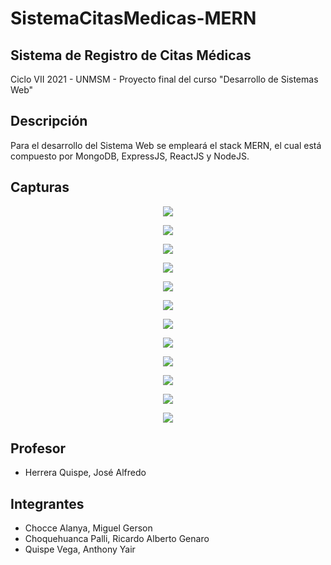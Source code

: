 # SistemaCitasMedicas-MERN
## **Sistema de Registro de Citas Médicas**

Ciclo VII 2021 - UNMSM - Proyecto final del curso "Desarrollo de Sistemas Web"

## Descripción
Para el desarrollo del Sistema Web se empleará el stack MERN, el cual está compuesto por MongoDB, ExpressJS, ReactJS y NodeJS.

## Capturas
<p align="center">
  <img src="https://github.com/anthonyquispev/SistemaCitasMedicas-MERN/blob/master/capturas/Captura_01.PNG">
</p>
<p align="center">
  <img src="https://github.com/anthonyquispev/SistemaCitasMedicas-MERN/blob/master/capturas/Captura_02.PNG">
</p>
<p align="center">
  <img src="https://github.com/anthonyquispev/SistemaCitasMedicas-MERN/blob/master/capturas/Captura_03.PNG">
</p>
<p align="center">
  <img src="https://github.com/anthonyquispev/SistemaCitasMedicas-MERN/blob/master/capturas/Captura_04.PNG">
</p>
<p align="center">
  <img src="https://github.com/anthonyquispev/SistemaCitasMedicas-MERN/blob/master/capturas/Captura_05.PNG">
</p>
<p align="center">
  <img src="https://github.com/anthonyquispev/SistemaCitasMedicas-MERN/blob/master/capturas/Captura_06.PNG">
</p>
<p align="center">
  <img src="https://github.com/anthonyquispev/SistemaCitasMedicas-MERN/blob/master/capturas/Captura_06_a.PNG">
</p>
<p align="center">
  <img src="https://github.com/anthonyquispev/SistemaCitasMedicas-MERN/blob/master/capturas/Captura_07.PNG">
</p>
<p align="center">
  <img src="https://github.com/anthonyquispev/SistemaCitasMedicas-MERN/blob/master/capturas/Captura_08.PNG">
</p>
<p align="center">
  <img src="https://github.com/anthonyquispev/SistemaCitasMedicas-MERN/blob/master/capturas/Captura_09.PNG">
</p>
<p align="center">
  <img src="https://github.com/anthonyquispev/SistemaCitasMedicas-MERN/blob/master/capturas/Captura_10.PNG">
</p>
<p align="center">
  <img src="https://github.com/anthonyquispev/SistemaCitasMedicas-MERN/blob/master/capturas/Captura_11.PNG">
</p>

## Profesor
* Herrera Quispe, José Alfredo

## Integrantes
* Chocce Alanya, Miguel Gerson
* Choquehuanca Palli, Ricardo Alberto Genaro
* Quispe Vega, Anthony Yair